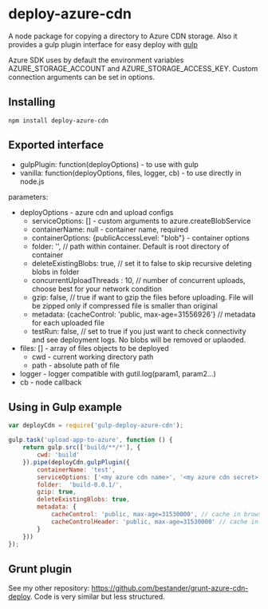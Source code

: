 # deploy-azure-cdn

A node package for copying a directory to Azure CDN storage.
Also it provides a gulp plugin interface for easy deploy with [gulp](http://gulpjs.com/)

Azure SDK uses by default the environment variables AZURE_STORAGE_ACCOUNT and AZURE_STORAGE_ACCESS_KEY.
Custom connection arguments can be set in options.

## Installing

```
npm install deploy-azure-cdn
```

## Exported interface

- gulpPlugin: function(deployOptions) - to use with gulp
- vanilla: function(deployOptions, files, logger, cb) - to use directly in node.js

parameters:
- deployOptions - azure cdn and upload configs
  - serviceOptions: [] - custom arguments to azure.createBlobService
  - containerName: null -  container name, required
  - containerOptions: {publicAccessLevel: "blob"} - container options
  - folder: '', // path within container. Default is root directory of container
  - deleteExistingBlobs: true, // set it to false to skip recursive deleting blobs in folder
  - concurrentUploadThreads : 10, // number of concurrent uploads, choose best for your network condition
  - gzip: false, // true if want to gzip the files before uploading. File will be zipped only if compressed file is smaller than original
  - metadata: {cacheControl: 'public, max-age=31556926'} // metadata for each uploaded file
  - testRun: false, // set to true if you just want to check connectivity and see deployment logs. No blobs will be removed or uplaoded.
- files: [] - array of files objects to be deployed
  - cwd - current working directory path
  - path - absolute path of file
- logger - logger compatible with gutil.log(param1, param2...)
- cb - node callback


## Using in Gulp example
```javascript
var deployCdn = require('gulp-deploy-azure-cdn');

gulp.task('upload-app-to-azure', function () {
    return gulp.src(['build/**/*'], {
        cwd: 'build'
    }).pipe(deployCdn.gulpPlugin({
        containerName: 'test',
        serviceOptions: ['<my azure cdn name>', '<my azure cdn secret>'],
        folder:  'build-0.0.1/',
        gzip: true,
        deleteExistingBlobs: true,
        metadata: {
            cacheControl: 'public, max-age=31530000', // cache in browser
            cacheControlHeader: 'public, max-age=31530000' // cache in azure CDN. As this data does not change, we set it to 1 year
        }
    }))
});

```

## Grunt plugin
See my other repository: https://github.com/bestander/grunt-azure-cdn-deploy.
Code is very similar but less structured.
